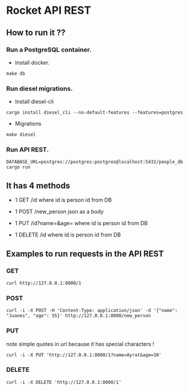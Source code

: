 # Rocket API REST

## How to run it ??

### Run a PostgreSQL container.
- Install docker.
```
make db
```

### Run diesel migrations.
- Install diesel-cli
```
cargo install diesel_cli --no-default-features --features=postgres
```

- Migrations
```
make diesel
```

### Run API REST.
```
DATABASE_URL=postgres://postgres:postgres@localhost:5432/people_db cargo run
```

## It has 4 methods

- 1 GET /id where id is person id from DB 

- 1 POST /new_person json as a body

- 1 PUT /id?name=&age= where id is person id from DB

- 1 DELETE /id where id is person id from DB

## Examples to run requests in the API REST

### GET

```
curl http://127.0.0.1:8000/1
```

### POST
```
curl -i -X POST -H 'Content-Type: application/json' -d '{"name": "Juanes", "age": 55}' http://127.0.0.1:8000/new_person
```

### PUT
note simple quotes in url because it has special characters !
```
curl -i -X PUT 'http://127.0.0.1:8000/1?name=Ayrat&age=30'
```

### DELETE

```
curl -i -X DELETE 'http://127.0.0.1:8000/1'
```
